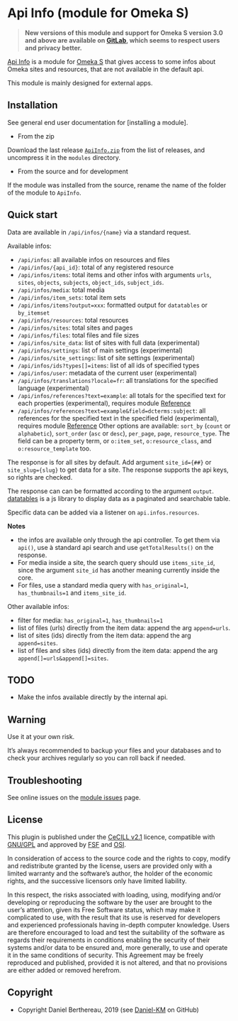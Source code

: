 Api Info (module for Omeka S)
=============================

> __New versions of this module and support for Omeka S version 3.0 and above
> are available on [GitLab], which seems to respect users and privacy better.__

[Api Info] is a module for [Omeka S] that gives access to some infos about Omeka
sites and resources, that are not available in the default api.

This module is mainly designed for external apps.


Installation
------------

See general end user documentation for [installing a module].

* From the zip

Download the last release [`ApiInfo.zip`] from the list of releases, and
uncompress it in the `modules` directory.

* From the source and for development

If the module was installed from the source, rename the name of the folder of
the module to `ApiInfo`.


Quick start
-----------

Data are available in `/api/infos/{name}` via a standard request.

Available infos:
- `/api/infos`: all available infos on resources and files
- `/api/infos/{api_id}`: total of any registered resource
- `/api/infos/items`: total items and other infos with arguments `urls`, `sites`,
  `objects`, `subjects`, `object_ids`, `subject_ids`.
- `/api/infos/media`: total media
- `/api/infos/item_sets`: total item sets
- `/api/infos/items?output=xxx`: formatted output for `datatables` or `by_itemset`
- `/api/infos/resources`: total resources
- `/api/infos/sites`: total sites and pages
- `/api/infos/files`: total files and file sizes
- `/api/infos/site_data`: list of sites with full data (experimental)
- `/api/infos/settings`: list of main settings (experimental)
- `/api/infos/site_settings`: list of site settings (experimental)
- `/api/infos/ids?types[]=items`: list of all ids of specified types
- `/api/infos/user`: metadata of the current user (experimental)
- `/api/infos/translations?locale=fr`: all translations for the specified
  language (experimental)
- `/api/infos/references?text=example`: all totals for the specified text for
  each properties (experimental), requires module [Reference]
- `/api/infos/references?text=example&field=dcterms:subject`: all references for
  the specified text in the specified field (experimental), requires module [Reference]
  Other options are available: `sort_by` (`count` or `alphabetic`),
  `sort_order` (`asc` or `desc`), `per_page`, `page`, `resource_type`.
  The field can be a property term, or `o:item_set`, `o:resource_class`,
  and `o:resource_template` too.

The response is for all sites by default. Add argument `site_id={##}` or `site_slug={slug}`
to get data for a site. The response supports the api keys, so rights are checked.

The response can can be formatted according to the argument `output`.
[datatables] is a js library to display data as a paginated and searchable table.

Specific data can be added via a listener on `api.infos.resources`.

**Notes**
- the infos are available only through the api controller. To get them via `api()`,
  use à standard api search and use `getTotalResults()` on the response.
- For media inside a site, the search query should use `items_site_id`, since
  the argument `site_id` has another meaning currently inside the core.
- For  files, use a standard media query with `has_original=1`, `has_thumbnails=1`
  and `items_site_id`.

Other available infos:
- filter for media: `has_original=1`, `has_thumbnails=1`
- list of files (urls) directly from the item data: append the arg `append=urls`.
- list of sites (ids) directly from the item data: append the arg `append=sites`.
- list of files and sites (ids) directly from the item data: append the arg `append[]=urls&append[]=sites`.


TODO
----

- Make the infos available directly by the internal api.


Warning
-------

Use it at your own risk.

It’s always recommended to backup your files and your databases and to check
your archives regularly so you can roll back if needed.


Troubleshooting
---------------

See online issues on the [module issues] page.


License
-------

This plugin is published under the [CeCILL v2.1] licence, compatible with
[GNU/GPL] and approved by [FSF] and [OSI].

In consideration of access to the source code and the rights to copy, modify and
redistribute granted by the license, users are provided only with a limited
warranty and the software’s author, the holder of the economic rights, and the
successive licensors only have limited liability.

In this respect, the risks associated with loading, using, modifying and/or
developing or reproducing the software by the user are brought to the user’s
attention, given its Free Software status, which may make it complicated to use,
with the result that its use is reserved for developers and experienced
professionals having in-depth computer knowledge. Users are therefore encouraged
to load and test the suitability of the software as regards their requirements
in conditions enabling the security of their systems and/or data to be ensured
and, more generally, to use and operate it in the same conditions of security.
This Agreement may be freely reproduced and published, provided it is not
altered, and that no provisions are either added or removed herefrom.


Copyright
---------

* Copyright Daniel Berthereau, 2019 (see [Daniel-KM] on GitHub)


[Api Info]: https://github.com/biblibre/Omeka-S-module-ApiInfo
[Omeka S]: https://www.omeka.org/s
[`ApiInfo.zip`]: https://github.com/biblibre/Omeka-S-module-ApiInfo/releases
[Reference]: https://github.com/biblibre/Omeka-S-module-Reference
[datatables]: https://editor.datatables.net
[module issues]: https://github.com/biblibre/Omeka-S-module-ApiInfo/issues
[CeCILL v2.1]: https://www.cecill.info/licences/Licence_CeCILL_V2.1-en.html
[GNU/GPL]: https://www.gnu.org/licenses/gpl-3.0.html
[FSF]: https://www.fsf.org
[OSI]: http://opensource.org
[GitLab]: https://gitlab.com/Daniel-KM
[Daniel-KM]: https://github.com/Daniel-KM "Daniel Berthereau"
